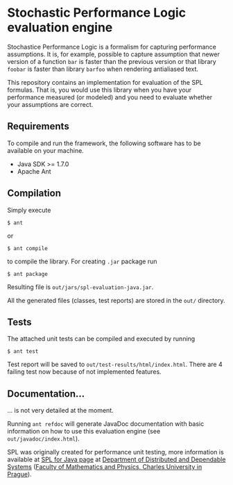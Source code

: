 # Stochastic Performance Logic evaluation engine

Stochastice Performance Logic is a formalism for capturing performance
assumptions.
It is, for example, possible to capture assumption that newer version of
a function `bar` is faster than the previous version or that library
`foobar` is faster than library `barfoo` when rendering antialiased text.

This repository contains an implementation for evaluation of the SPL
formulas.
That is, you would use this library when you have your performance measured
(or modeled) and you need to evaluate whether your assumptions are correct.


## Requirements

To compile and run the framework, the following software has to be available
on your machine.

* Java SDK >= 1.7.0
* Apache Ant


## Compilation

Simply execute

```
$ ant
```

or

```
$ ant compile
```

to compile the library. For creating `.jar` package run

```
$ ant package
```

Resulting file is `out/jars/spl-evaluation-java.jar`.

All the generated files (classes, test reports) are stored in the `out/`
directory.


## Tests

The attached unit tests can be compiled and executed by running

```
$ ant test
```

Test report will be saved to `out/test-results/html/index.html`. There are 4
failing test now because of not implemented features.


## Documentation...

... is not very detailed at the moment.

Running `ant refdoc` will generate JavaDoc documentation with basic information
on how to use this evaluation engine (see `out/javadoc/index.html`).

SPL was originally created for performance unit testing, more information
is available at [SPL for Java page](http://d3s.mff.cuni.cz/software/spl-java)
at [Department of Distributed and Dependable Systems](http://d3s.mff.cuni.cz/)
([Faculty of Mathematics and Physics, Charles University in Prague](http://mff.cuni.cz/)).

